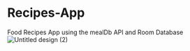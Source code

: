 # Recipes-App
Food Recipes App using the mealDb API and Room Database
![Untitled design (2)](https://github.com/seifmortada/Recipes-App/assets/76921289/28578cf3-804f-4ade-9ccf-91fcd5c64782)
